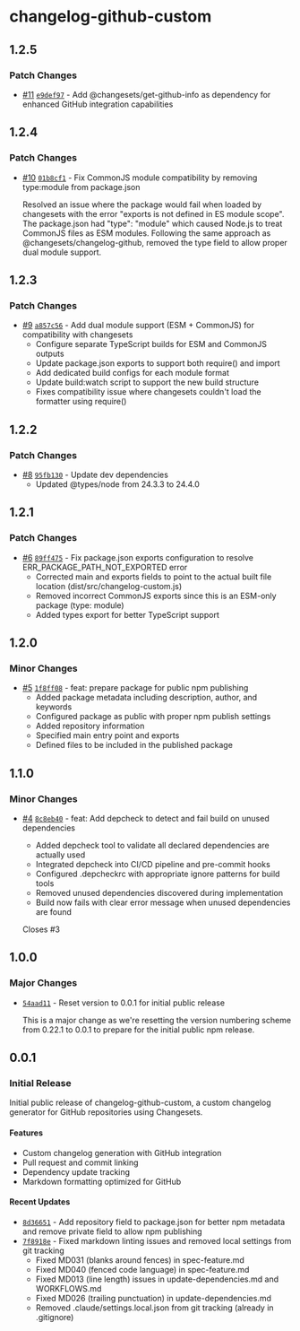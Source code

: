 # changelog-github-custom

## 1.2.5

### Patch Changes

- [#11](https://github.com/sapientpants/changelog-github-custom/pull/11) [`e9def97`](https://github.com/sapientpants/changelog-github-custom/commit/e9def97e8578206c2ebc8c55e2b0b832082b9f12) - Add @changesets/get-github-info as dependency for enhanced GitHub integration capabilities

## 1.2.4

### Patch Changes

- [#10](https://github.com/sapientpants/changelog-github-custom/pull/10) [`01b8cf1`](https://github.com/sapientpants/changelog-github-custom/commit/01b8cf1da34e9543ade6ed9545168a4e96f920dc) - Fix CommonJS module compatibility by removing type:module from package.json

  Resolved an issue where the package would fail when loaded by changesets with the error "exports is not defined in ES module scope". The package.json had "type": "module" which caused Node.js to treat CommonJS files as ESM modules. Following the same approach as @changesets/changelog-github, removed the type field to allow proper dual module support.

## 1.2.3

### Patch Changes

- [#9](https://github.com/sapientpants/changelog-github-custom/pull/9) [`a857c56`](https://github.com/sapientpants/changelog-github-custom/commit/a857c56fea377c3916da13ac117384c72d9d1771) - Add dual module support (ESM + CommonJS) for compatibility with changesets
  - Configure separate TypeScript builds for ESM and CommonJS outputs
  - Update package.json exports to support both require() and import
  - Add dedicated build configs for each module format
  - Update build:watch script to support the new build structure
  - Fixes compatibility issue where changesets couldn't load the formatter using require()

## 1.2.2

### Patch Changes

- [#8](https://github.com/sapientpants/changelog-github-custom/pull/8) [`95fb130`](https://github.com/sapientpants/changelog-github-custom/commit/95fb1309a1fb36afa72c4086430d65a9f72c36f6) - Update dev dependencies
  - Updated @types/node from 24.3.3 to 24.4.0

## 1.2.1

### Patch Changes

- [#6](https://github.com/sapientpants/changelog-github-custom/pull/6) [`89ff475`](https://github.com/sapientpants/changelog-github-custom/commit/89ff47573ef7fc2ac912fcbef19228e69ffb1c49) - Fix package.json exports configuration to resolve ERR_PACKAGE_PATH_NOT_EXPORTED error
  - Corrected main and exports fields to point to the actual built file location (dist/src/changelog-custom.js)
  - Removed incorrect CommonJS exports since this is an ESM-only package (type: module)
  - Added types export for better TypeScript support

## 1.2.0

### Minor Changes

- [#5](https://github.com/sapientpants/changelog-github-custom/pull/5) [`1f8ff08`](https://github.com/sapientpants/changelog-github-custom/commit/1f8ff08404100a6dd2d180d3239cdb42382dbe66) - feat: prepare package for public npm publishing
  - Added package metadata including description, author, and keywords
  - Configured package as public with proper npm publish settings
  - Added repository information
  - Specified main entry point and exports
  - Defined files to be included in the published package

## 1.1.0

### Minor Changes

- [#4](https://github.com/sapientpants/changelog-github-custom/pull/4) [`8c8eb40`](https://github.com/sapientpants/changelog-github-custom/commit/8c8eb4009004afd86b57fc5032bbebac4cc4e7ae) - feat: Add depcheck to detect and fail build on unused dependencies
  - Added depcheck tool to validate all declared dependencies are actually used
  - Integrated depcheck into CI/CD pipeline and pre-commit hooks
  - Configured .depcheckrc with appropriate ignore patterns for build tools
  - Removed unused dependencies discovered during implementation
  - Build now fails with clear error message when unused dependencies are found

  Closes #3

## 1.0.0

### Major Changes

- [`54aad11`](https://github.com/sapientpants/changelog-github-custom/commit/54aad111564b1b07115efb92bf00e06923b7751a) - Reset version to 0.0.1 for initial public release

  This is a major change as we're resetting the version numbering scheme from 0.22.1 to 0.0.1 to prepare for the initial public npm release.

## 0.0.1

### Initial Release

Initial public release of changelog-github-custom, a custom changelog generator for GitHub repositories using Changesets.

#### Features

- Custom changelog generation with GitHub integration
- Pull request and commit linking
- Dependency update tracking
- Markdown formatting optimized for GitHub

#### Recent Updates

- [`8d36651`](https://github.com/sapientpants/changelog-github-custom/commit/8d366518b7dcf9cf05ccaf1e14050d94d21caa24) - Add repository field to package.json for better npm metadata and remove private field to allow npm publishing
- [`7f8918e`](https://github.com/sapientpants/changelog-github-custom/commit/7f8918e1b1523d2eec1744a2da9b964a59591925) - Fixed markdown linting issues and removed local settings from git tracking
  - Fixed MD031 (blanks around fences) in spec-feature.md
  - Fixed MD040 (fenced code language) in spec-feature.md
  - Fixed MD013 (line length) issues in update-dependencies.md and WORKFLOWS.md
  - Fixed MD026 (trailing punctuation) in update-dependencies.md
  - Removed .claude/settings.local.json from git tracking (already in .gitignore)
